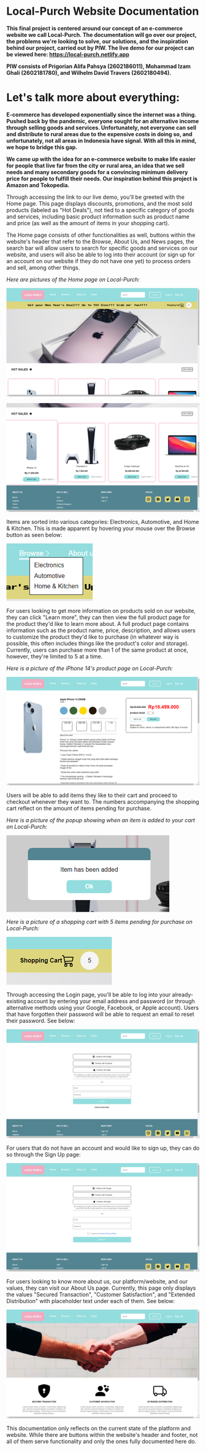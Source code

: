 # Local-Purch Website Documentation

**This final project is centered around our concept of an e-commerce website we call Local-Purch. The documentation will go over our project, the problems we're looking to solve, our solutions, and the inspiration behind our project, carried out by PIW. The live demo for our project can be viewed here: https://local-purch.netlify.app**

**PIW consists of Prigorian Alifa Pahsya (2602186011), Mohammad Izam Ghali (2602181780), and Wilhelm David Travers (2602180494).**

# **Let's talk more about everything:**

**E-commerce has developed exponentially since the internet was a thing. Pushed back by the pandemic, everyone sought for an alternative income through selling goods and services. Unfortunately, not everyone can sell and distribute to rural areas due to the expensive costs in doing so, and unfortunately, not all areas in Indonesia have signal. With all this in mind, we hope to bridge this gap.**

**We came up with the idea for an e-commerce website to make life easier for people that live far from the city or rural area, an idea that we sell needs and many secondary goods for a convincing minimum delivery price for people to fulfill their needs. Our inspiration behind this project is Amazon and Tokopedia.**

Through accessing the link to our live demo, you'll be greeted with the Home page. This page displays discounts, promotions, and the most sold products (labeled as "Hot Deals"), not tied to a specific category of goods and services, including basic product information such as product name and price (as well as the amount of items in your shopping cart).

The Home page consists of other functionalities as well, buttons within the website's header that refer to the Browse, About Us, and News pages, the search bar will allow users to search for specific goods and services on our website, and users will also be able to log into their account (or sign up for an account on our website if they do not have one yet) to process orders and sell, among other things.

*Here are pictures of the Home page on Local-Purch:*

![Local-Purch Home Page (1)](https://github.com/wdtbinus/HCI-Local-Purch-Final-Project/blob/main/Documentation/Resources/Local-Purch%20Home%20Page%20(1).png?raw=true)

![Local-Purch Home Page (2)](https://github.com/wdtbinus/HCI-Local-Purch-Final-Project/blob/main/Documentation/Resources/Local-Purch%20Home%20Page%20(2).png?raw=true)

Items are sorted into various categories: Electronics, Automotive, and Home & Kitchen. This is made apparent by hovering your mouse over the Browse button as seen below:

![Local-Purch Browse Page Reference (Product Categories)](https://github.com/wdtbinus/HCI-Local-Purch-Final-Project/blob/main/Documentation/Resources/Local-Purch%20Browse%20Page%20Reference%20(Product%20Categories).png?raw=true)

For users looking to get more information on products sold on our website, they can click "Learn more", they can then view the full product page for the product they'd like to learn more about. A full product page contains information such as the product name, price, description, and allows users to customize the product they'd like to purchase (in whatever way is possible, this often includes things like the product's color and storage). Currently, users can purchase more than 1 of the same product at once, however, they're limited to 5 at a time.

*Here is a picture of the iPhone 14's product page on Local-Purch:*

![Local-Purch Product Page (iPhone 14)](https://github.com/wdtbinus/HCI-Local-Purch-Final-Project/blob/main/Documentation/Resources/Local-Purch%20Product%20Page%20(iPhone%2014).png?raw=true)

Users will be able to add items they like to their cart and proceed to checkout whenever they want to. The numbers accompanying the shopping cart reflect on the amount of items pending for purchase.

*Here is a picture of the popup showing when an item is added to your cart on Local-Purch:*

![Local-Purch Popup (Item Added To Cart)](https://github.com/wdtbinus/HCI-Local-Purch-Final-Project/blob/main/Documentation/Resources/Local-Purch%20Popup%20(Item%20Added%20To%20Cart).png?raw=true)

*Here is a picture of a shopping cart with 5 items pending for purchase on Local-Purch:*

![Local-Purch Shopping Cart Reference (5 Items Pending)](https://github.com/wdtbinus/HCI-Local-Purch-Final-Project/blob/main/Documentation/Resources/Shopping%20Cart%20Reference%20(5%20Items%20Pending).png?raw=true)

Through accessing the Login page, you'll be able to log into your already-existing account by entering your email address and password (or through alternative methods using your Google, Facebook, or Apple account). Users that have forgotten their password will be able to request an email to reset their password. See below:

![Local-Purch Login Page](https://github.com/wdtbinus/HCI-Local-Purch-Final-Project/blob/main/Documentation/Resources/Local-Purch%20Login%20Page.png?raw=true)

For users that do not have an account and would like to sign up, they can do so through the Sign Up page:

![Local-Purch Signup Page](https://github.com/wdtbinus/HCI-Local-Purch-Final-Project/blob/main/Documentation/Resources/Local-Purch%20Signup%20Page.png?raw=true)

For users looking to know more about us, our platform/website, and our values, they can visit our About Us page. Currently, this page only displays the values "Secured Transaction", "Customer Satisfaction", and "Extended Distribution" with placeholder text under each of them. See below:

![Local-Purch About Us Page](https://github.com/wdtbinus/HCI-Local-Purch-Final-Project/blob/main/Documentation/Resources/Local-Purch%20About%20Us%20Page.png?raw=true)

This documentation only reflects on the current state of the platform and website. While there are buttons within the website's header and footer, not all of them serve functionality and only the ones fully documented here do.